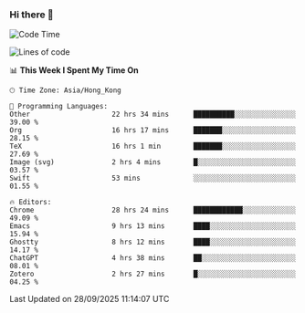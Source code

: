 ### Hi there 👋

<!--
**nicehiro/nicehiro** is a ✨ _special_ ✨ repository because its `README.md` (this file) appears on your GitHub profile.

Here are some ideas to get you started:

- 🔭 I’m currently working on ...
- 🌱 I’m currently learning ...
- 👯 I’m looking to collaborate on ...
- 🤔 I’m looking for help with ...
- 💬 Ask me about ...
- 📫 How to reach me: ...
- 😄 Pronouns: ...
- ⚡ Fun fact: ...
-->

<!--START_SECTION:waka-->
![Code Time](http://img.shields.io/badge/Code%20Time-1%2C111%20hrs%2013%20mins-blue)

![Lines of code](https://img.shields.io/badge/From%20Hello%20World%20I%27ve%20Written-1.9%20million%20lines%20of%20code-blue)

📊 **This Week I Spent My Time On** 

```text
🕑︎ Time Zone: Asia/Hong_Kong

💬 Programming Languages: 
Other                    22 hrs 34 mins      ██████████░░░░░░░░░░░░░░░   39.00 % 
Org                      16 hrs 17 mins      ███████░░░░░░░░░░░░░░░░░░   28.15 % 
TeX                      16 hrs 1 min        ███████░░░░░░░░░░░░░░░░░░   27.69 % 
Image (svg)              2 hrs 4 mins        █░░░░░░░░░░░░░░░░░░░░░░░░   03.57 % 
Swift                    53 mins             ░░░░░░░░░░░░░░░░░░░░░░░░░   01.55 % 

🔥 Editors: 
Chrome                   28 hrs 24 mins      ████████████░░░░░░░░░░░░░   49.09 % 
Emacs                    9 hrs 13 mins       ████░░░░░░░░░░░░░░░░░░░░░   15.94 % 
Ghostty                  8 hrs 12 mins       ████░░░░░░░░░░░░░░░░░░░░░   14.17 % 
ChatGPT                  4 hrs 38 mins       ██░░░░░░░░░░░░░░░░░░░░░░░   08.01 % 
Zotero                   2 hrs 27 mins       █░░░░░░░░░░░░░░░░░░░░░░░░   04.25 % 
```


 Last Updated on 28/09/2025 11:14:07 UTC
<!--END_SECTION:waka-->
